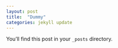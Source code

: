 ```yaml
---
layout: post
title:  "Dummy"
categories: jekyll update
---
```

You’ll find this post in your `_posts` directory. 
